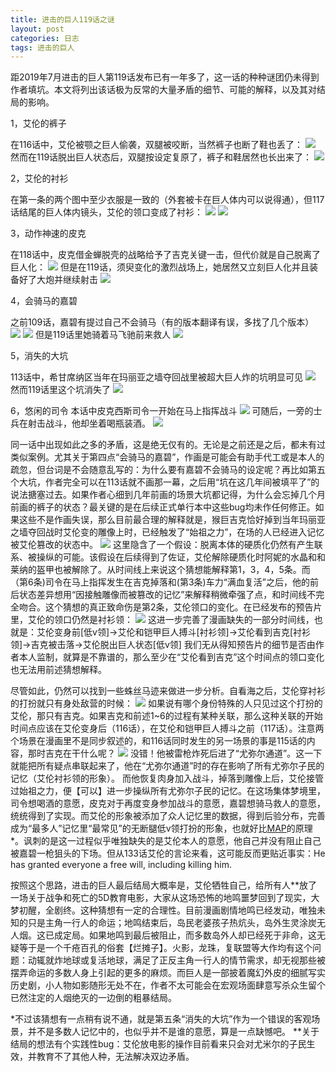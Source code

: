 ```yaml
---
title: 进击的巨人119话之谜
layout: post
categories: 日志
tags: 进击的巨人
---
```

距2019年7月进击的巨人第119话发布已有一年多了，这一话的种种谜团仍未得到作者填坑。本文将列出该话极为反常的大量矛盾的细节、可能的解释，以及其对结局的影响。

1，艾伦的裤子

在116话中，艾伦被颚之巨人偷袭，双腿被咬断，当然裤子也断了鞋也丢了：
![](https://nullrecurrent.github.io//image/107.jpg)
然而在119话脱出巨人状态后，双腿按设定复原了，裤子和鞋居然也长出来了：
![](https://nullrecurrent.github.io//image/108.jpg)

2，艾伦的衬衫

在第一条的两个图中至少衣服是一致的（外套被卡在巨人体内可以说得通），但117话结尾的巨人体内镜头，艾伦的领口变成了衬衫：
![](https://nullrecurrent.github.io//image/109.jpg)
![](https://nullrecurrent.github.io//image/110.jpg)


3，动作神速的皮克

在118话中，皮克借金蝉脱壳的战略给予了吉克关键一击，但代价就是自己脱离了巨人化：
![](https://nullrecurrent.github.io//image/111.jpg)
但是在119话，须臾变化的激烈战场上，她居然又立刻巨人化并且装备好了大炮并继续射击
![](https://nullrecurrent.github.io//image/112.jpg)

4，会骑马的嘉碧

之前109话，嘉碧有提过自己不会骑马（有的版本翻译有误，多找了几个版本）
![](https://nullrecurrent.github.io//image/114.jpg)
![](https://nullrecurrent.github.io//image/115.jpg)
但是119话里她骑着马飞驰前来救人
![](https://nullrecurrent.github.io//image/113.jpg)

5，消失的大坑

113话中，希甘席纳区当年在玛丽亚之墙夺回战里被超大巨人炸的坑明显可见
![](https://nullrecurrent.github.io//image/116.jpg)
然而119话里这个坑消失了
![](https://nullrecurrent.github.io//image/117.jpg)

6，悠闲的司令
本话中皮克西斯司令一开始在马上指挥战斗
![](https://nullrecurrent.github.io//image/118.jpg)
可随后，一旁的士兵在射击战斗，他却坐着喝瓶装酒。 
![](https://nullrecurrent.github.io//image/119.jpg)

同一话中出现如此之多的矛盾，这是绝无仅有的。无论是之前还是之后，都未有过类似案例。尤其关于第四点“会骑马的嘉碧”，作画是可能会有助手代工或是本人的疏忽，但台词是不会随意乱写的：为什么要有嘉碧不会骑马的设定呢？再比如第五个大坑，作者完全可以在113话就不画那一幕，之后用“坑在这几年间被填平了”的说法搪塞过去。如果作者心细到几年前画的场景大坑都记得，为什么会忘掉几个月前画的裤子的状态？最关键的是在后续正式单行本中这些bug均未作任何修正。如果这些不是作画失误，那么目前最合理的解释就是，猴巨吉克恰好掉到当年玛丽亚之墙夺回战时艾伦变的雕像上时，已经触发了“始祖之力”，在场的人已经进入记忆被艾伦篡改的状态中。
![](https://nullrecurrent.github.io//image/120.jpg)
这里隐含了一个假设：脱离本体的硬质化仍然有产生联系、被操纵的可能。该假设在后续得到了佐证，艾伦解除硬质化时阿妮的水晶和和莱纳的盔甲也被解除了。从时间线上来说这个猜想能解释第1，3，4，5条。而（第6条)司令在马上指挥发生在吉克掉落和(第3条)车力“满血复活”之后，他的前后状态差异想用“因接触雕像而被篡改的记忆”来解释稍微牵强了点，和时间线不完全吻合。这个猜想的真正致命伤是第2条，艾伦领口的变化。在已经发布的预告片里，艾伦的领口仍然是衬衫领：
![](https://nullrecurrent.github.io//image/121.jpg)
这进一步完善了漫画缺失的一部分时间线，也就是：艾伦变身前[低v领]→艾伦和铠甲巨人搏斗[衬衫领]→艾伦看到吉克[衬衫领]→吉克被击落→艾伦脱出巨人状态[低v领]
我们无从得知预告片的细节是否由作者本人监制，就算是不靠谱的，那么至少在“艾伦看到吉克”这个时间点的领口变化也无法用前述猜想解释。

尽管如此，仍然可以找到一些蛛丝马迹来做进一步分析。自看海之后，艾伦穿衬衫的打扮就只有身处敌营的时候：
![](https://nullrecurrent.github.io//image/122.jpg)
如果说有哪个身份特殊的人只见过这个打扮的艾伦，那只有吉克。如果吉克和前述1~6的过程有某种关联，那么这种关联的开始时间点应该在艾伦变身后（116话），在艾伦和铠甲巨人搏斗之前（117话）。注意两个场景在漫画里不是同步叙述的，和116话同时发生的另一场景的事是115话的内容，那时吉克在干什么呢？
![](https://nullrecurrent.github.io//image/133.jpg)
没错！他被雷枪炸死后进了“尤弥尔通道”。这一下就能把所有疑点串联起来了，他在“尤弥尔通道”时的存在影响了所有尤弥尔子民的记忆（艾伦衬衫领的形象）。
而他恢复肉身加入战斗，掉落到雕像上后，艾伦接管过始祖之力，便【可以】进一步操纵所有尤弥尔子民的记忆。在这场集体梦境里，司令想喝酒的意愿，皮克对于再度变身参加战斗的意愿，嘉碧想骑马救人的意愿，统统得到了实现。而艾伦的形象被添加了众人记忆里的数据，得到后验分布，完善成为“最多人”记忆里“最常见”的无断腿低v领打扮的形象，也就好比[MAP](https://en.wikipedia.org/wiki/Maximum_a_posteriori_estimation)的原理\*。讽刺的是这一过程似乎唯独缺失的是艾伦本人的意愿，他自己并没有阻止自己被嘉碧一枪狙头的下场。但从133话艾伦的言论来看，这可能反而更贴近事实：He has granted everyone a free will, including killing him. 

按照这个思路，进击的巨人最后结局大概率是，艾伦牺牲自己，给所有人\*\*放了一场关于战争和死亡的5D教育电影，大家从这场恐怖的地鸣噩梦回到了现实，大梦初醒，全剧终。这种猜想有一定的合理性。目前漫画剧情地鸣已经发动，唯独未知的只是主角一行人的命运；地鸣结束后，岛民老婆孩子热炕头，岛外生灵涂炭无人烟。这已成定局。如果地鸣到最后被阻止，而多数岛外人却已经死于非命，这无疑等于是一个千疮百孔的俗套【烂摊子】。火影，龙珠，复联盟等大作均有这个问题：动辄就炸地球或复活地球，满足了正反主角一行人的情节需求，却无视那些被摆弄命运的多数人身上引起的更多的麻烦。而巨人是一部披着魔幻外皮的细腻写实历史剧，小人物如影随形无处不在，作者不太可能会在宏观场面肆意写杀众生留个已然注定的人烟绝灭的一边倒的粗暴结局。

\*不过该猜想有一点稍有说不通，就是第五条“消失的大坑”作为一个错误的客观场景，并不是多数人记忆中的，也似乎并不是谁的意愿，算是一点缺憾吧。
\*\*关于结局的想法有个实践性bug：艾伦放电影的操作目前看来只会对尤米尔的子民生效，并教育不了其他人种，无法解决双边矛盾。
